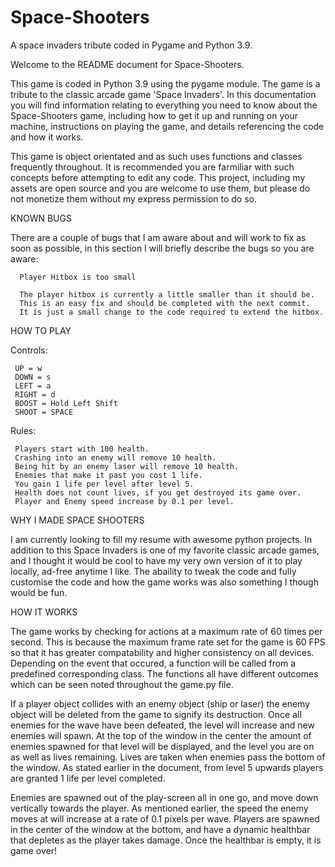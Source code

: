 # Space-Shooters
A space invaders tribute coded in Pygame and Python 3.9. 


Welcome to the README document for Space-Shooters.

This game is coded in Python 3.9 using the pygame module. The game is a tribute to the classic arcade game 'Space Invaders'. In this documentation you will find information relating to everything you need to know about the Space-Shooters game, including how to get it up and running on your machine, instructions on playing the game, and details referencing the code and how it works. 

This game is object orientated and as such uses functions and classes frequently throughout. It is recommended you are farmiliar with such concepts before attempting to edit any code. This project, including my assets are open source and you are welcome to use them, but please do not monetize them without my express permission to do so. 

KNOWN BUGS

There are a couple of bugs that I am aware about and will work to fix as soon as possible, in this section I will briefly describe the bugs so you are aware:
    
      Player Hitbox is too small 
      
      The player hitbox is currently a little smaller than it should be.
      This is an easy fix and should be completed with the next commit.
      It is just a small change to the code required to extend the hitbox.
      
      
 HOW TO PLAY
 
 Controls:
 
     UP = w
     DOWN = s
     LEFT = a
     RIGHT = d
     BOOST = Hold Left Shift
     SHOOT = SPACE
     
 Rules:
 
     Players start with 100 health.
     Crashing into an enemy will remove 10 health.
     Being hit by an enemy laser will remove 10 health.
     Enemies that make it past you cost 1 life.
     You gain 1 life per level after level 5.
     Health does not count lives, if you get destroyed its game over.
     Player and Enemy speed increase by 0.1 per level.
     
 WHY I MADE SPACE SHOOTERS
 
 I am currently looking to fill my resume with awesome python projects. In addition to this Space Invaders is one of my favorite classic arcade games, and I thought it would be cool to have my very own version of it to play locally, ad-free anytime I like. The abaility to tweak the code and fully customise the code and how the game works was also something I though would be fun. 
     
HOW IT WORKS

The game works by checking for actions at a maximum rate of 60 times per second. This is because the maximum frame rate set for the game is 60 FPS so that it has greater compatability and higher consistency on all devices. Depending on the event that occured, a function will be called from a predefined corresponding class. The functions all have different outcomes which can be seen noted throughout the game.py file. 
    
If a player object collides with an enemy object (ship or laser) the enemy object will be deleted from the game to signify its destruction. Once all enemies for the wave have been defeated, the level will increase and new enemies will spawn. At the top of the window in the center the amount of enemies spawned for that level will be displayed, and the level you are on as well as lives remaining. Lives are taken when enemies pass the bottom of the window. As stated earlier in the document, from level 5 upwards players are granted 1 life per level completed.
    
Enemies are spawned out of the play-screen all in one go, and move down vertically towards the player. As mentioned earlier, the speed the enemy moves at will increase at a rate of 0.1 pixels per wave. Players are spawned in the center of the window at the bottom, and have a dynamic healthbar that depletes as the player takes damage. Once the healthbar is empty, it is game over! 
    
    
    
    
